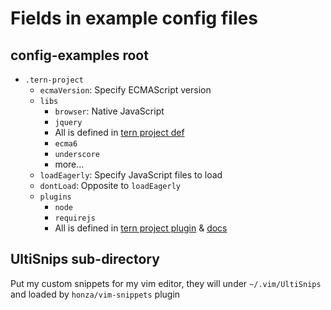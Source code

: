 # Fields in example config files

## config-examples root
- `.tern-project`
  - `ecmaVersion`: Specify ECMAScript version
  - `libs`
    - `browser`: Native JavaScript
    - `jquery`
    - All is defined in [tern project def](https://github.com/ternjs/tern/tree/master/defs)
    - `ecma6`
    - `underscore`
    - more...
  - `loadEagerly`: Specify JavaScript files to load
  - `dontLoad`: Opposite to `loadEagerly`
  - `plugins`
    - `node`
    - `requirejs`
    - All is defined in [tern project plugin](https://github.com/ternjs/tern/tree/master/plugin) & [docs](http://ternjs.net/doc/manual.html#plugins)

## UltiSnips sub-directory
Put my custom snippets for my vim editor,
they will under `~/.vim/UltiSnips` and loaded by `honza/vim-snippets` plugin
